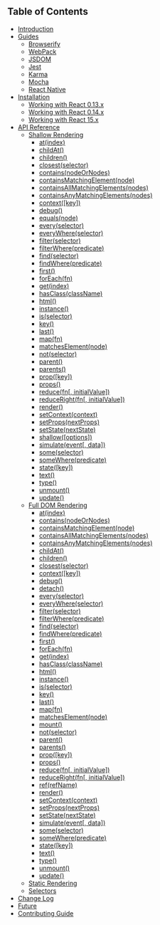 ## Table of Contents

* [Introduction](/README.md)
* [Guides](/docs/guides.md)
  * [Browserify](/docs/guides/browserify.md)
  * [WebPack](/docs/guides/webpack.md)
  * [JSDOM](/docs/guides/jsdom.md)
  * [Jest](/docs/guides/jest.md)
  * [Karma](/docs/guides/karma.md)
  * [Mocha](/docs/guides/mocha.md)
  * [React Native](/docs/guides/react-native.md)
* [Installation](/docs/installation/README.md)
  * [Working with React 0.13.x](/docs/installation/react-013.md)
  * [Working with React 0.14.x](/docs/installation/react-014.md)
  * [Working with React 15.x](/docs/installation/react-15.md)
* [API Reference](/docs/api/README.md)
  * [Shallow Rendering](/docs/api/shallow.md)
    * [at(index)](/docs/api/ShallowWrapper/at.md)
    * [childAt()](/docs/api/ShallowWrapper/childAt.md)
    * [children()](/docs/api/ShallowWrapper/children.md)
    * [closest(selector)](/docs/api/ShallowWrapper/closest.md)
    * [contains(nodeOrNodes)](/docs/api/ShallowWrapper/contains.md)
    * [containsMatchingElement(node)](/docs/api/ShallowWrapper/containsMatchingElement.md)
    * [containsAllMatchingElements(nodes)](/docs/api/ShallowWrapper/containsAllMatchingElements.md)
    * [containsAnyMatchingElements(nodes)](/docs/api/ShallowWrapper/containsAnyMatchingElements.md)
    * [context([key])](/docs/api/ShallowWrapper/context.md)
    * [debug()](/docs/api/ShallowWrapper/debug.md)
    * [equals(node)](/docs/api/ShallowWrapper/equals.md)
    * [every(selector)](/docs/api/ShallowWrapper/every.md)
    * [everyWhere(selector)](/docs/api/ShallowWrapper/everyWhere.md)
    * [filter(selector)](/docs/api/ShallowWrapper/filter.md)
    * [filterWhere(predicate)](/docs/api/ShallowWrapper/filterWhere.md)
    * [find(selector)](/docs/api/ShallowWrapper/find.md)
    * [findWhere(predicate)](/docs/api/ShallowWrapper/findWhere.md)
    * [first()](/docs/api/ShallowWrapper/first.md)
    * [forEach(fn)](/docs/api/ShallowWrapper/forEach.md)
    * [get(index)](/docs/api/ShallowWrapper/get.md)
    * [hasClass(className)](/docs/api/ShallowWrapper/hasClass.md)
    * [html()](/docs/api/ShallowWrapper/html.md)
    * [instance()](/docs/api/ShallowWrapper/instance.md)
    * [is(selector)](/docs/api/ShallowWrapper/is.md)
    * [key()](/docs/api/ShallowWrapper/key.md)
    * [last()](/docs/api/ShallowWrapper/last.md)
    * [map(fn)](/docs/api/ShallowWrapper/map.md)
    * [matchesElement(node)](/docs/api/ShallowWrapper/matchesElement.md)
    * [not(selector)](/docs/api/ShallowWrapper/not.md)
    * [parent()](/docs/api/ShallowWrapper/parent.md)
    * [parents()](/docs/api/ShallowWrapper/parents.md)
    * [prop([key])](/docs/api/ShallowWrapper/prop.md)
    * [props()](/docs/api/ShallowWrapper/props.md)
    * [reduce(fn[, initialValue])](/docs/api/ShallowWrapper/reduce.md)
    * [reduceRight(fn[, initialValue])](/docs/api/ShallowWrapper/reduceRight.md)
    * [render()](/docs/api/ShallowWrapper/render.md)
    * [setContext(context)](/docs/api/ShallowWrapper/setContext.md)
    * [setProps(nextProps)](/docs/api/ShallowWrapper/setProps.md)
    * [setState(nextState)](/docs/api/ShallowWrapper/setState.md)
    * [shallow([options])](/docs/api/ShallowWrapper/shallow.md)
    * [simulate(event[, data])](/docs/api/ShallowWrapper/simulate.md)
    * [some(selector)](/docs/api/ShallowWrapper/some.md)
    * [someWhere(predicate)](/docs/api/ShallowWrapper/someWhere.md)
    * [state([key])](/docs/api/ShallowWrapper/state.md)
    * [text()](/docs/api/ShallowWrapper/text.md)
    * [type()](/docs/api/ShallowWrapper/type.md)
    * [unmount()](/docs/api/ShallowWrapper/unmount.md)
    * [update()](/docs/api/ShallowWrapper/update.md)
  * [Full DOM Rendering](/docs/api/mount.md)
    * [at(index)](/docs/api/ReactWrapper/at.md)
    * [contains(nodeOrNodes)](/docs/api/ReactWrapper/contains.md)
    * [containsMatchingElement(node)](/docs/api/ReactWrapper/containsMatchingElement.md)
    * [containsAllMatchingElements(nodes)](/docs/api/ReactWrapper/containsAllMatchingElements.md)
    * [containsAnyMatchingElements(nodes)](/docs/api/ReactWrapper/containsAnyMatchingElements.md)
    * [childAt()](/docs/api/ReactWrapper/childAt.md)
    * [children()](/docs/api/ReactWrapper/children.md)
    * [closest(selector)](/docs/api/ReactWrapper/closest.md)
    * [context([key])](/docs/api/ReactWrapper/context.md)
    * [debug()](/docs/api/ReactWrapper/debug.md)
    * [detach()](/docs/api/ReactWrapper/detach.md)
    * [every(selector)](/docs/api/ReactWrapper/every.md)
    * [everyWhere(selector)](/docs/api/ReactWrapper/everyWhere.md)
    * [filter(selector)](/docs/api/ReactWrapper/filter.md)
    * [filterWhere(predicate)](/docs/api/ReactWrapper/filterWhere.md)
    * [find(selector)](/docs/api/ReactWrapper/find.md)
    * [findWhere(predicate)](/docs/api/ReactWrapper/findWhere.md)
    * [first()](/docs/api/ReactWrapper/first.md)
    * [forEach(fn)](/docs/api/ReactWrapper/forEach.md)
    * [get(index)](/docs/api/ReactWrapper/get.md)
    * [hasClass(className)](/docs/api/ReactWrapper/hasClass.md)
    * [html()](/docs/api/ReactWrapper/html.md)
    * [instance()](/docs/api/ReactWrapper/instance.md)
    * [is(selector)](/docs/api/ReactWrapper/is.md)
    * [key()](/docs/api/ReactWrapper/key.md)
    * [last()](/docs/api/ReactWrapper/last.md)
    * [map(fn)](/docs/api/ReactWrapper/map.md)
    * [matchesElement(node)](/docs/api/ReactWrapper/matchesElement.md)
    * [mount()](/docs/api/ReactWrapper/mount.md)
    * [not(selector)](/docs/api/ReactWrapper/not.md)
    * [parent()](/docs/api/ReactWrapper/parent.md)
    * [parents()](/docs/api/ReactWrapper/parents.md)
    * [prop([key])](/docs/api/ReactWrapper/prop.md)
    * [props()](/docs/api/ReactWrapper/props.md)
    * [reduce(fn[, initialValue])](/docs/api/ReactWrapper/reduce.md)
    * [reduceRight(fn[, initialValue])](/docs/api/ReactWrapper/reduceRight.md)
    * [ref(refName)](/docs/api/ReactWrapper/ref.md)
    * [render()](/docs/api/ReactWrapper/render.md)
    * [setContext(context)](/docs/api/ReactWrapper/setContext.md)
    * [setProps(nextProps)](/docs/api/ReactWrapper/setProps.md)
    * [setState(nextState)](/docs/api/ReactWrapper/setState.md)
    * [simulate(event[, data])](/docs/api/ReactWrapper/simulate.md)
    * [some(selector)](/docs/api/ReactWrapper/some.md)
    * [someWhere(predicate)](/docs/api/ReactWrapper/someWhere.md)
    * [state([key])](/docs/api/ReactWrapper/state.md)
    * [text()](/docs/api/ReactWrapper/text.md)
    * [type()](/docs/api/ReactWrapper/type.md)
    * [unmount()](/docs/api/ReactWrapper/unmount.md)
    * [update()](/docs/api/ReactWrapper/update.md)
  * [Static Rendering](/docs/api/render.md)
  * [Selectors](/docs/api/selector.md)
* [Change Log](/CHANGELOG.md)
* [Future](/docs/future.md)
* [Contributing Guide](/CONTRIBUTING.md)
